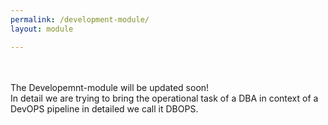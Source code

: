 ```yaml
---
permalink: /development-module/
layout: module

---
```


<br>
<br>
The Developemnt-module will be updated soon!

<br>
In detail we are trying to bring the operational task of a DBA in context of a DevOPS pipeline in detailed we call it DBOPS.



